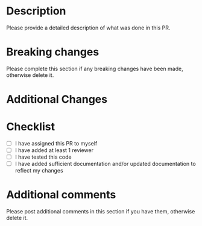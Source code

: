 # Description

Please provide a detailed description of what was done in this PR.

# Breaking changes

Please complete this section if any breaking changes have been made, otherwise delete it.

# Additional Changes

# Checklist

- [ ] I have assigned this PR to myself
- [ ] I have added at least 1 reviewer
- [ ] I have tested this code
- [ ] I have added sufficient documentation and/or updated documentation to reflect my changes

# Additional comments

Please post additional comments in this section if you have them, otherwise delete it.
